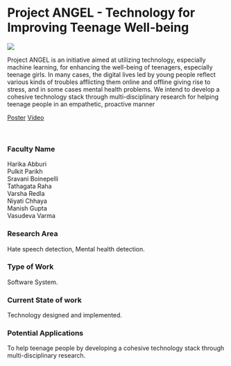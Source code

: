 # Project ANGEL - Technology for Improving Teenage Well-being

![](42.%20Project%20ANGEL%20-%20Technology%20for%20Improving%20Teenage%20Well-being.png)

Project ANGEL is an initiative aimed at utilizing technology, especially machine learning, for enhancing the well-being of teenagers, especially teenage girls. In many cases, the digital lives led by young people reflect various kinds of troubles afflicting them online and offline giving rise to stress, and in some cases mental health problems. We intend to develop a cohesive technology stack through multi-disciplinary research for helping teenage people in an empathetic, proactive manner

[Poster](42.%20Project%20ANGEL%20-%20Technology%20for%20Improving%20Teenage%20Well-being.pdf)
[Video](https://rndshowcase.iiit.ac.in/tto/TTO_website_data/Videos/283.mp4)

<br>


### Faculty Name

Harika Abburi<br>
Pulkit Parikh<br>
Sravani Boinepelli<br>
Tathagata Raha<br>
Varsha Redla<br>
Niyati Chhaya<br>
Manish Gupta<br>
Vasudeva Varma


### Research Area

Hate speech detection, Mental health detection.


### Type of Work

Software System.


### Current State of work

Technology designed and implemented.


### Potential Applications

To help teenage people by developing a cohesive technology stack through multi-disciplinary research.

